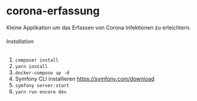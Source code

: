 # corona-erfassung
Kleine Applikation um das Erfassen von Corona Infektionen zu erleichtern.

###### Installation
1. `composer install`
2. `yarn install`
3. `docker-compose up -d`
4. Symfony CLI installieren https://symfony.com/download
5. `symfony server:start`
6. `yarn run encore dev`
